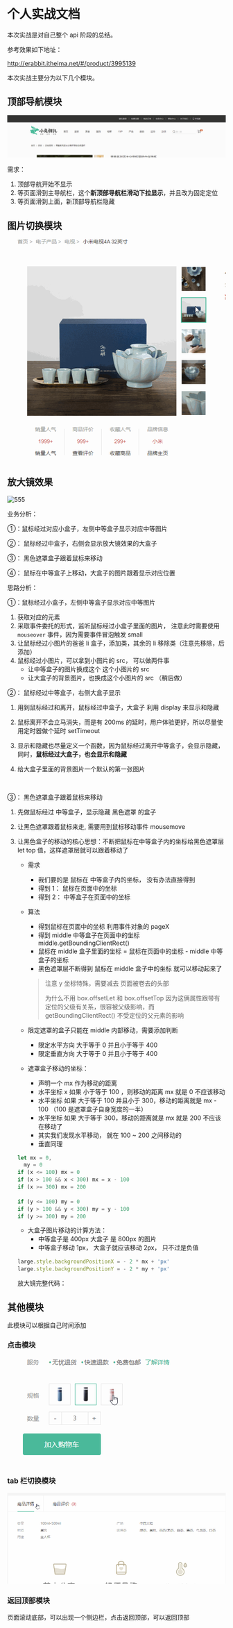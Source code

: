 # 个人实战文档

本次实战是对自己整个 api 阶段的总结。

参考效果如下地址：

http://erabbit.itheima.net/#/product/3995139

本次实战主要分为以下几个模块。

## 顶部导航模块
![444](assets/444.gif)


需求：

1. 顶部导航开始不显示
2. 等页面滑到主导航栏，这个**新顶部导航栏滑动下拉显示**，并且改为固定定位
3. 等页面滑到上面，新顶部导航栏隐藏

## 图片切换模块
![111](assets/111.gif)


## 放大镜效果

![555](assets/555.gif)

业务分析：

①：鼠标经过对应小盒子，左侧中等盒子显示对应中等图片

②： 鼠标经过中盒子，右侧会显示放大镜效果的大盒子

③： 黑色遮罩盒子跟着鼠标来移动

④： 鼠标在中等盒子上移动，大盒子的图片跟着显示对应位置

思路分析：

①：鼠标经过小盒子，左侧中等盒子显示对应中等图片

1. 获取对应的元素
2. 采取事件委托的形式，监听鼠标经过小盒子里面的图片， 注意此时需要使用 `mouseover` 事件，因为需要事件冒泡触发 small
3. 让鼠标经过小图片的爸爸 li 盒子，添加类，其余的 li 移除类（注意先移除，后添加）
4. 鼠标经过小图片，可以拿到小图片的 src， 可以做两件事
   - 让中等盒子的图片换成这个 这个小图片的 src
   - 让大盒子的背景图片，也换成这个小图片的 src （稍后做）

②： 鼠标经过中等盒子，右侧大盒子显示

1. 用到鼠标经过和离开，鼠标经过中盒子，大盒子 利用 display 来显示和隐藏

2. 鼠标离开不会立马消失，而是有 200ms 的延时，用户体验更好，所以尽量使用定时器做个延时 setTimeout

3. 显示和隐藏也尽量定义一个函数，因为鼠标经过离开中等盒子，会显示隐藏，同时，**鼠标经过大盒子，也会显示和隐藏**

4. 给大盒子里面的背景图片一个默认的第一张图片

   ​

③： 黑色遮罩盒子跟着鼠标来移动

1.  先做鼠标经过 中等盒子，显示隐藏 黑色遮罩 的盒子

2.  让黑色遮罩跟着鼠标来走, 需要用到鼠标移动事件 mousemove

3.  让黑色盒子的移动的核心思想：不断把鼠标在中等盒子内的坐标给黑色遮罩层 let top 值，这样遮罩层就可以跟着移动了

    - 需求

      - 我们要的是 鼠标在 中等盒子内的坐标， 没有办法直接得到
      - 得到 1： 鼠标在页面中的坐标
      - 得到 2： 中等盒子在页面中的坐标

    - 算法

      - 得到鼠标在页面中的坐标 利用事件对象的 pageX
      - 得到 middle 中等盒子在页面中的坐标 middle.getBoundingClientRect()
      - 鼠标在 middle 盒子里面的坐标 = 鼠标在页面中的坐标 - middle 中等盒子的坐标
      - 黑色遮罩层不断得到 鼠标在 middle 盒子中的坐标 就可以移动起来了

      > 注意 y 坐标特殊，需要减去 页面被卷去的头部
      >
      > 为什么不用 box.offsetLet 和 box.offsetTop 因为这俩属性跟带有定位的父级有关系，很容被父级影响，而 getBoundingClientRect() 不受定位的父元素的影响

    - 限定遮罩的盒子只能在 middle 内部移动，需要添加判断

      - 限定水平方向 大于等于 0 并且小于等于 400
      - 限定垂直方向 大于等于 0 并且小于等于 400

    - 遮罩盒子移动的坐标：

      - 声明一个 mx 作为移动的距离
      - 水平坐标 x 如果 小于等于 100 ，则移动的距离 mx 就是 0 不应该移动
      - 水平坐标 如果 大于等于 100 并且小于 300，移动的距离就是 mx - 100 （100 是遮罩盒子自身宽度的一半）
      - 水平坐标 如果 大于等于 300，移动的距离就是 mx 就是 200 不应该在移动了
      - 其实我们发现水平移动， 就在 100 ~ 200 之间移动的
      - 垂直同理

    ```javascript
    let mx = 0,
      my = 0
    if (x <= 100) mx = 0
    if (x > 100 && x < 300) mx = x - 100
    if (x >= 300) mx = 200

    if (y <= 100) my = 0
    if (y > 100 && y < 300) my = y - 100
    if (y >= 300) my = 200
    ```

    - 大盒子图片移动的计算方法：
      - 中等盒子是 400px 大盒子 是 800px 的图片
      - 中等盒子移动 1px， 大盒子就应该移动 2px， 只不过是负值

    ```JavaScript
    large.style.backgroundPositionX = - 2 * mx + 'px'
    large.style.backgroundPositionY = - 2 * my + 'px'
    ```

    放大镜完整代码：


## 其他模块

此模块可以根据自己时间添加

### 点击模块

![666.gif](assets/666.gif)
### tab 栏切换模块
![777.gif](assets/777.gif)

### 返回顶部模块

页面滚动底部，可以出现一个侧边栏，点击返回顶部，可以返回顶部
